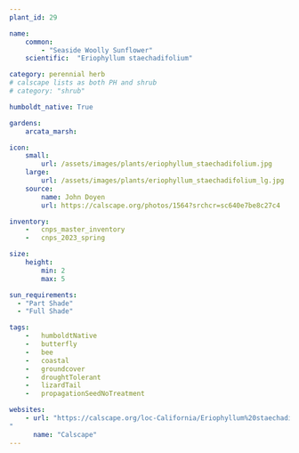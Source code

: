 ```yaml
---
plant_id: 29

name: 
    common:  
        - "Seaside Woolly Sunflower"   
    scientific:  "Eriophyllum staechadifolium"  

category: perennial herb
# calscape lists as both PH and shrub
# category: "shrub"

humboldt_native: True

gardens:
    arcata_marsh:

icon: 
    small: 
        url: /assets/images/plants/eriophyllum_staechadifolium.jpg 
    large: 
        url: /assets/images/plants/eriophyllum_staechadifolium_lg.jpg 
    source: 
        name: John Doyen 
        url: https://calscape.org/photos/1564?srchcr=sc640e7be8c27c4 

inventory: 
    -   cnps_master_inventory
    -   cnps_2023_spring

size:
    height: 
        min: 2
        max: 5

sun_requirements:
  - "Part Shade"
  - "Full Shade"

tags:  
    -   humboldtNative
    -   butterfly
    -   bee
    -   coastal
    -   groundcover
    -   droughtTolerant
    -   lizardTail
    -   propagationSeedNoTreatment

websites: 
    - url: "https://calscape.org/loc-California/Eriophyllum%20staechadifolium(%20)
"
      name: "Calscape"
---
```




